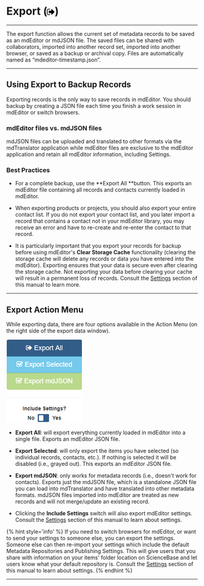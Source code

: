 # Export \(![](/assets/symbol_sign-out_16.png)\)

---

The export function allows the current set of metadata records to be saved as an mdEditor or mdJSON file. The saved files can be shared with collaborators, imported into another record set, imported into another browser, or saved as a backup or archival copy. Files are automatically named as “mdeditor-timestamp.json”.

---

## **Using Export to Backup Records**

Exporting records is the only way to save records in mdEditor. You should backup by creating a JSON file each time you finish a work session in mdEditor or switch browsers.

### mdEditor files vs. mdJSON files

mdJSON files can be uploaded and translated to other formats via the mdTranslator application while mdEditor files are exclusive to the mdEditor application and retain all mdEditor information, including Settings.

### **Best Practices**

* For a complete backup, use the **Export All **button. This exports an mdEditor file containing all records and contacts currently loaded in mdEditor.

* When exporting products or projects,  you should also export your entire contact list. If you do not export your contact list, and you later import a record that contains a contact not in your mdEditor library, you may receive an error and have to re-create and re-enter the contact to that record.

* It is particularly important that you export your records for backup before using mdEditor's **Clear Storage Cache** functionality \(clearing the storage cache will delete any records or data you have entered into the mdEditor\). Exporting ensures that your data is secure even after clearing the storage cache. Not exporting your data before clearing your cache will result in a permanent loss of records. Consult the [Settings](/settings.md) section of this manual to learn more.

---

## Export Action Menu

While exporting data, there are four options available in the Action Menu \(on the right side of the export data window\).

![](/assets/export_data_action_menu.png)

* **Export All**: will export everything currently loaded in mdEditor into a single file. Exports an mdEditor JSON file.

* **Export Selected**: will only export the items you have selected \(so individual records, contacts, etc.\). If nothing is selected it will be disabled \(i.e., grayed out\). This exports an mdEditor JSON file.

* **Export mdJSON**: only works for metadata records \(i.e., doesn't work for contacts\). Exports just the mdJSON file, which is a standalone JSON file you can load into mdTranslator and have translated into other metadata formats. mdJSON files imported into mdEditor are treated as new records and will not merge/update an existing record.

* Clicking the **Include Settings** switch will also export mdEditor settings. Consult the [Settings](/settings.md) section of this manual to learn about settings.

{% hint style='info' %} If you need to switch browsers for mdEditor, or want to send your settings to someone else, you can export the settings. Someone else can then re-import your settings which include the default Metadata Repositories and Publishing Settings.  This will give users that you share with information on your items' folder location on ScienceBase and let users know what your default repository is. Consult the [Settings](/settings.md) section of this manual to learn about settings.
{% endhint %}

---



